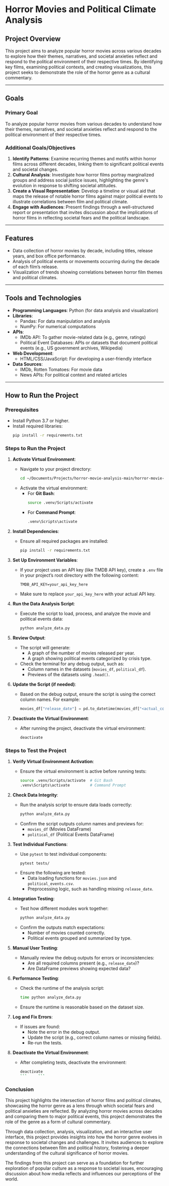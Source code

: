 # Horror Movies and Political Climate Analysis

## Project Overview
This project aims to analyze popular horror movies across various decades to explore how their themes, narratives, and societal anxieties reflect and respond to the political environment of their respective times. By identifying key films, examining political contexts, and creating visualizations, this project seeks to demonstrate the role of the horror genre as a cultural commentary.

---

## Goals

### Primary Goal
To analyze popular horror movies from various decades to understand how their themes, narratives, and societal anxieties reflect and respond to the political environment of their respective times.

### Additional Goals/Objectives
1. **Identify Patterns**: Examine recurring themes and motifs within horror films across different decades, linking them to significant political events and societal changes.
2. **Cultural Analysis**: Investigate how horror films portray marginalized groups and address social justice issues, highlighting the genre's evolution in response to shifting societal attitudes.
3. **Create a Visual Representation**: Develop a timeline or visual aid that maps the release of notable horror films against major political events to illustrate correlations between film and political climate.
4. **Engage with Audiences**: Present findings through a well-structured report or presentation that invites discussion about the implications of horror films in reflecting societal fears and the political landscape.

---

## Features
- Data collection of horror movies by decade, including titles, release years, and box office performance.
- Analysis of political events or movements occurring during the decade of each film’s release.
- Visualization of trends showing correlations between horror film themes and political climates.

---

## Tools and Technologies
- **Programming Languages**: Python (for data analysis and visualization)
- **Libraries**:
  - Pandas: For data manipulation and analysis
  - NumPy: For numerical computations
- **APIs**:
  - IMDb API: To gather movie-related data (e.g., genre, ratings)
  - Political Event Databases: APIs or datasets that document political events (e.g., US government archives, Wikipedia)
- **Web Development**:
  - HTML/CSS/JavaScript: For developing a user-friendly interface
- **Data Sources**:
  - IMDb, Rotten Tomatoes: For movie data
  - News APIs: For political context and related articles

---

## How to Run the Project

### Prerequisites
- Install Python 3.7 or higher.
- Install required libraries:
  ```bash
  pip install -r requirements.txt

### Steps to Run the Project

1. **Activate Virtual Environment**:
   - Navigate to your project directory:
     ```bash
     cd ~/Documents/Projects/horror-movie-analysis-main/horror-movie-political-analysis
     ```
   - Activate the virtual environment:
     - For **Git Bash**:
       ```bash
       source .venv/Scripts/activate
       ```
     - For **Command Prompt**:
       ```cmd
       .venv\Scripts\activate
       ```

2. **Install Dependencies**:
   - Ensure all required packages are installed:
     ```bash
     pip install -r requirements.txt
     ```

3. **Set Up Environment Variables**:
   - If your project uses an API key (like TMDB API key), create a `.env` file in your project’s root directory with the following content:
     ```text
     TMDB_API_KEY=your_api_key_here
     ```
   - Make sure to replace `your_api_key_here` with your actual API key.

4. **Run the Data Analysis Script**:
   - Execute the script to load, process, and analyze the movie and political events data:
     ```bash
     python analyze_data.py
     ```

5. **Review Output**:
   - The script will generate:
     - A graph of the number of movies released per year.
     - A graph showing political events categorized by crisis type.
   - Check the terminal for any debug output, such as:
     - Column names in the datasets (`movies_df`, `political_df`).
     - Previews of the datasets using `.head()`.

6. **Update the Script (if needed)**:
   - Based on the debug output, ensure the script is using the correct column names. For example:
     ```python
     movies_df["release_date"] = pd.to_datetime(movies_df["<actual_column_name>"])
     ```

7. **Deactivate the Virtual Environment**:
   - After running the project, deactivate the virtual environment:
     ```bash
     deactivate
     ```

### Steps to Test the Project

1. **Verify Virtual Environment Activation**:
   - Ensure the virtual environment is active before running tests:
     ```bash
     source .venv/Scripts/activate  # Git Bash
     .venv\Scripts\activate         # Command Prompt
     ```

2. **Check Data Integrity**:
   - Run the analysis script to ensure data loads correctly:
     ```bash
     python analyze_data.py
     ```
   - Confirm the script outputs column names and previews for:
     - `movies_df` (Movies DataFrame)
     - `political_df` (Political Events DataFrame)

3. **Test Individual Functions**:
   - Use `pytest` to test individual components:
     ```bash
     pytest tests/
     ```
   - Ensure the following are tested:
     - Data loading functions for `movies.json` and `political_events.csv`.
     - Preprocessing logic, such as handling missing `release_date`.

4. **Integration Testing**:
   - Test how different modules work together:
     ```bash
     python analyze_data.py
     ```
   - Confirm the outputs match expectations:
     - Number of movies counted correctly.
     - Political events grouped and summarized by type.

5. **Manual User Testing**:
   - Manually review the debug outputs for errors or inconsistencies:
     - Are all required columns present (e.g., `release_date`)?
     - Are DataFrame previews showing expected data?

6. **Performance Testing**:
   - Check the runtime of the analysis script:
     ```bash
     time python analyze_data.py
     ```
   - Ensure the runtime is reasonable based on the dataset size.

7. **Log and Fix Errors**:
   - If issues are found:
     - Note the error in the debug output.
     - Update the script (e.g., correct column names or missing fields).
     - Re-run the tests.

8. **Deactivate the Virtual Environment**:
   - After completing tests, deactivate the environment:
     ```bash
     deactivate
     ```     ```
### Conclusion

This project highlights the intersection of horror films and political climates, showcasing the horror genre as a lens through which societal fears and political anxieties are reflected. By analyzing horror movies across decades and comparing them to major political events, this project demonstrates the role of the genre as a form of cultural commentary.

Through data collection, analysis, visualization, and an interactive user interface, this project provides insights into how the horror genre evolves in response to societal changes and challenges. It invites audiences to explore the connections between film and political history, fostering a deeper understanding of the cultural significance of horror movies.

The findings from this project can serve as a foundation for further exploration of popular culture as a response to societal issues, encouraging discussion about how media reflects and influences our perceptions of the world.

